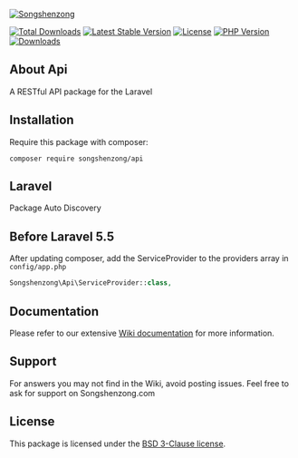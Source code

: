 [![Songshenzong](https://songshenzong.com/images/logo.png)](https://songshenzong.com)

[![Total Downloads](https://poser.pugx.org/songshenzong/api/d/total.svg)](https://packagist.org/packages/songshenzong/api)
[![Latest Stable Version](https://poser.pugx.org/songshenzong/api/v/stable.svg)](https://packagist.org/packages/songshenzong/api)
[![License](https://poser.pugx.org/songshenzong/api/license.svg)](https://packagist.org/packages/songshenzong/api)
[![PHP Version](https://img.shields.io/packagist/php-v/songshenzong/api.svg)](https://packagist.org/packages/songshenzong/api)
[![Downloads](https://img.shields.io/packagist/dt/songshenzong/api.svg)](https://packagist.org/packages/songshenzong/api)


## About Api

A RESTful API package for the Laravel

## Installation

Require this package with composer:

```shell
composer require songshenzong/api
```

## Laravel

Package Auto Discovery


## Before Laravel 5.5
After updating composer, add the ServiceProvider to the providers array in `config/app.php`

```php
Songshenzong\Api\ServiceProvider::class,
```

## Documentation

Please refer to our extensive [Wiki documentation](https://github.com/songshenzong/api/wiki) for more information.


## Support

For answers you may not find in the Wiki, avoid posting issues. Feel free to ask for support on Songshenzong.com


## License

This package is licensed under the [BSD 3-Clause license](http://opensource.org/licenses/BSD-3-Clause).
